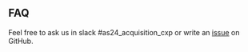 ## FAQ

Feel free to ask us in slack #as24_acquisition_cxp or write an <a href="https://github.com/Scout24/showcar-ui/issues/new" target="_blank">issue</a> on GitHub.
